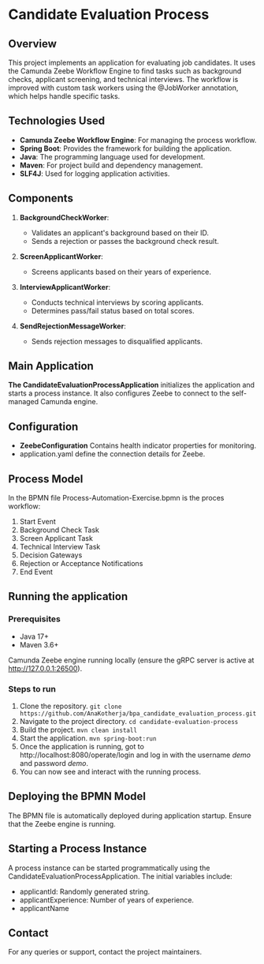 # Candidate Evaluation Process

## Overview
This project implements an application for evaluating job candidates. It uses the Camunda Zeebe Workflow Engine to find tasks such as background checks, applicant screening, and technical interviews.
The workflow is improved with custom task workers using the @JobWorker annotation, which helps handle specific tasks.

## Technologies Used

- **Camunda Zeebe Workflow Engine**: For managing the process workflow.
- **Spring Boot**: Provides the framework for building the application.
- **Java**: The programming language used for development.
- **Maven**: For project build and dependency management.
- **SLF4J**: Used for logging application activities.

## Components

1. **BackgroundCheckWorker**:
    - Validates an applicant's background based on their ID.
    - Sends a rejection or passes the background check result.

2. **ScreenApplicantWorker**:
    - Screens applicants based on their years of experience.

3. **InterviewApplicantWorker**:
    - Conducts technical interviews by scoring applicants.
    - Determines pass/fail status based on total scores.

4. **SendRejectionMessageWorker**:
    - Sends rejection messages to disqualified applicants.

## Main Application

**The CandidateEvaluationProcessApplication** initializes the application and starts a process instance. It also configures Zeebe to connect to the self-managed Camunda engine.

## Configuration
- **ZeebeConfiguration**  Contains health indicator properties for monitoring.
-  application.yaml define the connection details for Zeebe.

## Process Model

In the BPMN file Process-Automation-Exercise.bpmn is the proces workflow:
1. Start Event
2. Background Check Task 
3. Screen Applicant Task
4. Technical Interview Task
5. Decision Gateways
6. Rejection or Acceptance Notifications
7. End Event

## Running the application
### Prerequisites

- Java 17+
- Maven 3.6+

Camunda Zeebe engine running locally (ensure the gRPC server is active at http://127.0.0.1:26500).

### Steps to run
1. Clone the repository.
``` git clone https://github.com/AnaKotherja/bpa_candidate_evaluation_process.git ```
2. Navigate to the project directory. ``` cd candidate-evaluation-process ```
3. Build the project. ``` mvn clean install ```
4. Start the application. ``` mvn spring-boot:run ```
5. Once the application is running, got to http://localhost:8080/operate/login and log in with the username *demo* and password *demo*.
6. You can now see and interact with the running process. 

## Deploying the BPMN Model

The BPMN file is automatically deployed during application startup. Ensure that the Zeebe engine is running.

## Starting a Process Instance

A process instance can be started programmatically using the CandidateEvaluationProcessApplication. The initial variables include:
- applicantId: Randomly generated string.
- applicantExperience: Number of years of experience.
- applicantName

## Contact
For any queries or support, contact the project maintainers.
